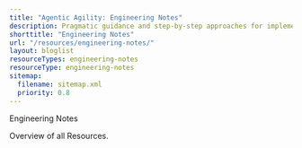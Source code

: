 ```yaml
---
title: "Agentic Agility: Engineering Notes"
description: Pragmatic guidance and step-by-step approaches for implementing advanced DevOps, Agile strategies, Azure best practices, and leveraging AI. Specifically crafted for technical teams seeking clarity, precision, and immediate applicability to amplify continuous value delivery
shorttitle: "Engineering Notes"
url: "/resources/engineering-notes/"
layout: bloglist
resourceTypes: engineering-notes
resourceType: engineering-notes
sitemap:
  filename: sitemap.xml
  priority: 0.8
---
```


Engineering Notes

Overview of all Resources.
